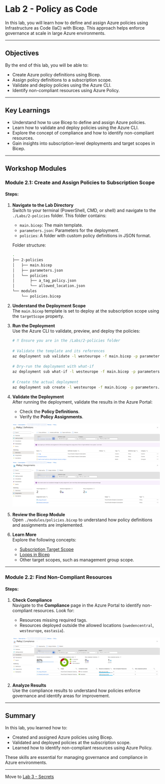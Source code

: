 # Lab 2 - Policy as Code

In this lab, you will learn how to define and assign Azure policies using Infrastructure as Code (IaC) with Bicep. This approach helps enforce governance at scale in large Azure environments.

---

## Objectives

By the end of this lab, you will be able to:

- Create Azure policy definitions using Bicep.
- Assign policy definitions to a subscription scope.
- Validate and deploy policies using the Azure CLI.
- Identify non-compliant resources using Azure Policy.

---

## Key Learnings

- Understand how to use Bicep to define and assign Azure policies.
- Learn how to validate and deploy policies using the Azure CLI.
- Explore the concept of compliance and how to identify non-compliant resources.
- Gain insights into subscription-level deployments and target scopes in Bicep.

---

## Workshop Modules

### Module 2.1: Create and Assign Policies to Subscription Scope

#### Steps:

1. **Navigate to the Lab Directory**  
   Switch to your terminal (PowerShell, CMD, or shell) and navigate to the `./Labs/2-policies` folder. This folder contains:
   - `main.bicep`: The main template.
   - `parameters.json`: Parameters for the deployment.
   - `policies`: A folder with custom policy definitions in JSON format.

   Folder structure:

   ```bash
   .
   ├── 2-policies
   │   ├── main.bicep
   │   ├── parameters.json
   │   └── policies
   │       ├── a_tag_policy.json
   │       └── allowed_location.json
   └── modules
       └── policies.bicep
   ```

2. **Understand the Deployment Scope**  
   The `main.bicep` template is set to deploy at the subscription scope using the `targetScope` property.

3. **Run the Deployment**  
   Use the Azure CLI to validate, preview, and deploy the policies:

   ```bash
   # ‼️ Ensure you are in the /Labs/2-policies folder

   # Validate the template and its references
   az deployment sub validate -l westeurope -f main.bicep -p parameters.json -n ABWPoliciesDeployment

   # Dry-run the deployment with what-if
   az deployment sub what-if -l westeurope -f main.bicep -p parameters.json -n ABWPoliciesDeployment

   # Create the actual deployment
   az deployment sub create -l westeurope -f main.bicep -p parameters.json -n ABWPoliciesDeployment
   ```

4. **Validate the Deployment**  
   After running the deployment, validate the results in the Azure Portal:
   - Check the **Policy Definitions**.
   - Verify the **Policy Assignments**.

   ![Policy Definitions](../.attachments/3-policy-definitions.png)
   ![Policy Assignments](../.attachments/3-policy-assignments.png)

5. **Review the Bicep Module**  
   Open `./modules/policies.bicep` to understand how policy definitions and assignments are implemented.

6. **Learn More**  
   Explore the following concepts:
   - [Subscription Target Scope](https://learn.microsoft.com/azure/azure-resource-manager/bicep/deploy-to-subscription?tabs=azure-cli&wt.mc_id=MVP_387222?)
   - [Loops in Bicep](https://learn.microsoft.com/azure/azure-resource-manager/bicep/loops?wt.mc_id=MVP_387222?)
   - Other target scopes, such as management group scope.

---

### Module 2.2: Find Non-Compliant Resources

#### Steps:

1. **Check Compliance**  
   Navigate to the **Compliance** page in the Azure Portal to identify non-compliant resources. Look for:
   - Resources missing required tags.
   - Resources deployed outside the allowed locations (`swedencentral`, `westeurope`, `eastasia`).

   ![Policy Compliance](../.attachments/3-policy-compliance.png)

2. **Analyze Results**  
   Use the compliance results to understand how policies enforce governance and identify areas for improvement.

---

## Summary

In this lab, you learned how to:

- Created and assigned Azure policies using Bicep.
- Validated and deployed policies at the subscription scope.
- Learned how to identify non-compliant resources using Azure Policy.

These skills are essential for managing governance and compliance in Azure environments.

---

Move to [Lab 3 - Secrets](3-Secrets.md)
